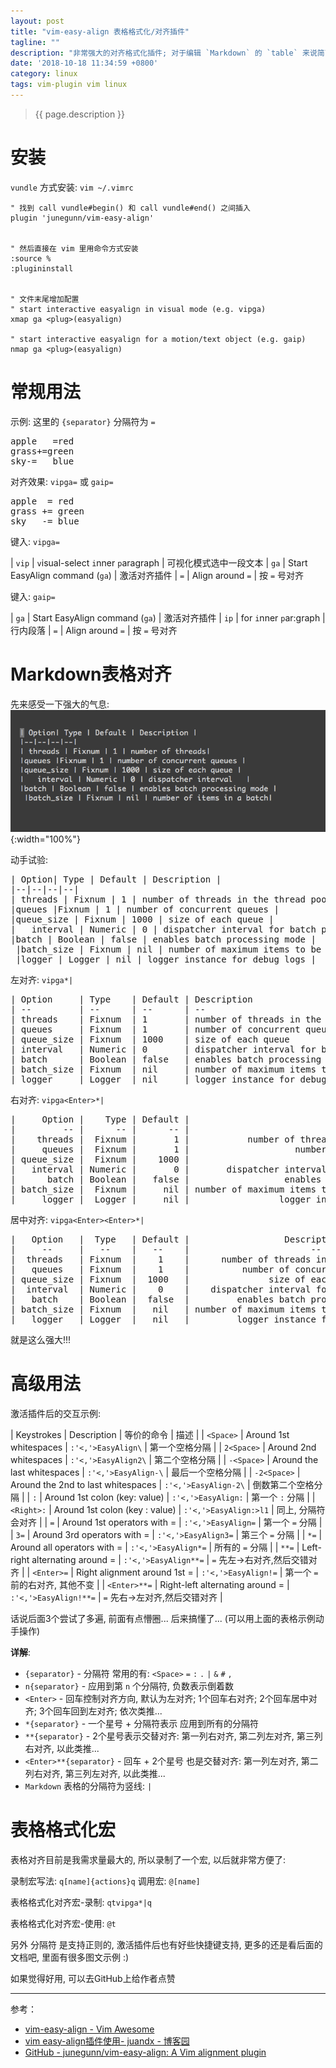 ```yaml
---
layout: post
title: "vim-easy-align 表格格式化/对齐插件"
tagline: ""
description: "非常强大的对齐格式化插件; 对于编辑 `Markdown` 的 `table` 来说简直就是量身定制神器 <br>支持的分隔符: `<Space>` `=` `:` `.` `|` `&` `#` `,`"
date: '2018-10-18 11:34:59 +0800'
category: linux
tags: vim-plugin vim linux
---
```

> {{ page.description }}

# 安装
`vundle` 方式安装: `vim ~/.vimrc`

```vim
" 找到 call vundle#begin() 和 call vundle#end() 之间插入 
plugin 'junegunn/vim-easy-align'


" 然后直接在 vim 里用命令方式安装
:source %
:plugininstall


" 文件末尾增加配置
" start interactive easyalign in visual mode (e.g. vipga)
xmap ga <plug>(easyalign)

" start interactive easyalign for a motion/text object (e.g. gaip)
nmap ga <plug>(easyalign)
```

# 常规用法
示例: 这里的 `{separator}` 分隔符为 `=`

<pre>
apple   =red
grass+=green
sky-=   blue
</pre>

对齐效果: `vipga=` 或 `gaip=`
<pre>
apple  = red
grass += green
sky   -= blue
</pre>

键入: `vipga=`

| `vip` | `v`isual-select `i`nner `p`aragraph | 可视化模式选中一段文本
| `ga`  | Start EasyAlign command (`ga`)      | 激活对齐插件
| `=`   | Align around `=`                    | 按 `=` 号对齐

键入: `gaip=`

| `ga` | Start EasyAlign command (`ga`) | 激活对齐插件
| `ip` | for `i`nner `p`ar:graph        | 行内段落
| `=`  | Align around `=`               | 按 `=` 号对齐

# Markdown表格对齐

先来感受一下强大的气息:
![Table对齐](https://raw.githubusercontent.com/junegunn/i/master/easy-align/tables.gif){:width="100%"}

动手试验:
<pre>
| Option| Type | Default | Description |
|--|--|--|--|
| threads | Fixnum | 1 | number of threads in the thread pool |
|queues |Fixnum | 1 | number of concurrent queues |
|queue_size | Fixnum | 1000 | size of each queue |
|   interval | Numeric | 0 | dispatcher interval for batch processing |
|batch | Boolean | false | enables batch processing mode |
 |batch_size | Fixnum | nil | number of maximum items to be assigned at once |
 |logger | Logger | nil | logger instance for debug logs |
</pre>

左对齐: `vipga*|`
<pre>
| Option     | Type    | Default | Description                                    |
| --         | --      | --      | --                                             |
| threads    | Fixnum  | 1       | number of threads in the thread pool           |
| queues     | Fixnum  | 1       | number of concurrent queues                    |
| queue_size | Fixnum  | 1000    | size of each queue                             |
| interval   | Numeric | 0       | dispatcher interval for batch processing       |
| batch      | Boolean | false   | enables batch processing mode                  |
| batch_size | Fixnum  | nil     | number of maximum items to be assigned at once |
| logger     | Logger  | nil     | logger instance for debug logs                 |
</pre>

右对齐: `vipga<Enter>*|`
<pre>
|     Option |    Type | Default |                                    Description |
|         -- |      -- |      -- |                                             -- |
|    threads |  Fixnum |       1 |           number of threads in the thread pool |
|     queues |  Fixnum |       1 |                    number of concurrent queues |
| queue_size |  Fixnum |    1000 |                             size of each queue |
|   interval | Numeric |       0 |       dispatcher interval for batch processing |
|      batch | Boolean |   false |                  enables batch processing mode |
| batch_size |  Fixnum |     nil | number of maximum items to be assigned at once |
|     logger |  Logger |     nil |                 logger instance for debug logs |
</pre>

居中对齐: `vipga<Enter><Enter>*|`
<pre>
|   Option   |  Type   | Default |                  Description                   |
|     --     |   --    |   --    |                       --                       |
|  threads   | Fixnum  |    1    |      number of threads in the thread pool      |
|   queues   | Fixnum  |    1    |          number of concurrent queues           |
| queue_size | Fixnum  |  1000   |               size of each queue               |
|  interval  | Numeric |    0    |    dispatcher interval for batch processing    |
|   batch    | Boolean |  false  |         enables batch processing mode          |
| batch_size | Fixnum  |   nil   | number of maximum items to be assigned at once |
|   logger   | Logger  |   nil   |         logger instance for debug logs         |
</pre>

就是这么强大!!!

# 高级用法
激活插件后的交互示例:

| Keystrokes   | Description                        | 等价的命令            | 描述                            |
| `<Space>`    | Around 1st whitespaces             | `:'<,'>EasyAlign\`    | 第一个空格分隔                  |
| `2<Space>`   | Around 2nd whitespaces             | `:'<,'>EasyAlign2\`   | 第二个空格分隔                  |
| `-<Space>`   | Around the last whitespaces        | `:'<,'>EasyAlign-\`   | 最后一个空格分隔                |
| `-2<Space>`  | Around the 2nd to last whitespaces | `:'<,'>EasyAlign-2\`  | 倒数第二个空格分隔              |
| `:`          | Around 1st colon (key: value)      | `:'<,'>EasyAlign:`    | 第一个 `:` 分隔                 |
| `<Right>:`   | Around 1st colon (key : value)     | `:'<,'>EasyAlign:>l1` | 同上, 分隔符会对齐              |
| `=`          | Around 1st operators with =        | `:'<,'>EasyAlign=`    | 第一个 `=` 分隔                 |
| `3=`         | Around 3rd operators with =        | `:'<,'>EasyAlign3=`   | 第三个 `=` 分隔                 |
| `*=`         | Around all operators with =        | `:'<,'>EasyAlign*=`   | 所有的 `=` 分隔                 |
| `**=`        | Left-right alternating around =    | `:'<,'>EasyAlign**=`  | `=` 先左->右对齐,然后交错对齐   |
| `<Enter>=`   | Right alignment around 1st =       | `:'<,'>EasyAlign!=`   | 第一个 `=` 前的右对齐, 其他不变 |
| `<Enter>**=` | Right-left alternating around =    | `:'<,'>EasyAlign!**=` | `=` 先右->左对齐,然后交错对齐   |

话说后面3个尝试了多遍, 前面有点懵圈... 后来搞懂了... (可以用上面的表格示例动手操作)

**详解**:
- `{separator}` - 分隔符  常用的有: `<Space>` `=` `:` `.` `|` `&` `#` `,` 
- `n{separator}` - 应用到第 `n` 个分隔符, 负数表示倒着数
- `<Enter>` - 回车控制对齐方向, 默认为左对齐; 1个回车右对齐; 2个回车居中对齐; 3个回车回到左对齐; 依次类推...
- `*{separator}` - 一个星号 + 分隔符表示 应用到所有的分隔符
- `**{separator}` - 2个星号表示交替对齐: 第一列右对齐, 第二列左对齐, 第三列右对齐, 以此类推...
- `<Enter>**{separator}` - 回车 + 2个星号 也是交替对齐: 第一列左对齐, 第二列右对齐, 第三列左对齐, 以此类推...
- `Markdown` 表格的分隔符为竖线: `|` 

# 表格格式化宏
表格对齐目前是我需求量最大的, 所以录制了一个宏, 以后就非常方便了: 

<span class="red">录制宏写法</span>: `q[name]{actions}q`   调用宏: `@[name]`

<span class="red">表格格式化对齐宏-录制</span>: `qtvipga*|q`

<span class="red">表格格式化对齐宏-使用</span>: `@t`

另外 分隔符 是支持正则的, 激活插件后也有好些快捷键支持, 更多的还是看后面的文档吧, 里面有很多图文示例 :) 

如果觉得好用, 可以去GitHub上给作者点赞

---
参考：
- [vim-easy-align - Vim Awesome](https://vimawesome.com/plugin/vim-easy-align)
- [vim easy-align插件使用- juandx - 博客园](https://www.cnblogs.com/juandx/p/5630837.html)
- [GitHub - junegunn/vim-easy-align: A Vim alignment plugin](https://github.com/junegunn/vim-easy-align)


